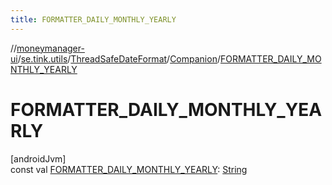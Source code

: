 ```yaml
---
title: FORMATTER_DAILY_MONTHLY_YEARLY
---
```

//[moneymanager-ui](../../../../index.html)/[se.tink.utils](../../index.html)/[ThreadSafeDateFormat](../index.html)/[Companion](index.html)/[FORMATTER_DAILY_MONTHLY_YEARLY](-f-o-r-m-a-t-t-e-r_-d-a-i-l-y_-m-o-n-t-h-l-y_-y-e-a-r-l-y.html)



# FORMATTER_DAILY_MONTHLY_YEARLY



[androidJvm]\
const val [FORMATTER_DAILY_MONTHLY_YEARLY](-f-o-r-m-a-t-t-e-r_-d-a-i-l-y_-m-o-n-t-h-l-y_-y-e-a-r-l-y.html): [String](https://kotlinlang.org/api/latest/jvm/stdlib/kotlin/-string/index.html)




